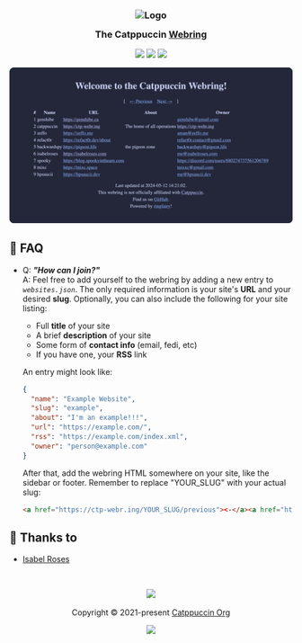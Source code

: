 <h3 align="center">
	<img src="https://raw.githubusercontent.com/catppuccin/catppuccin/main/assets/logos/exports/1544x1544_circle.png" width="100" alt="Logo"/><br/>
	<img src="https://raw.githubusercontent.com/catppuccin/catppuccin/main/assets/misc/transparent.png" height="30" width="0px"/>
	The Catppuccin <a href="https://en.wikipedia.org/wiki/Webring">Webring</a>
	<img src="https://raw.githubusercontent.com/catppuccin/catppuccin/main/assets/misc/transparent.png" height="30" width="0px"/>
</h3>

<p align="center">
	<a href="https://github.com/isabelroses/catppuccin-webring/stargazers"><img src="https://img.shields.io/github/stars/isabelroses/catppuccin-webring?colorA=363a4f&colorB=b7bdf8&style=for-the-badge"></a>
	<a href="https://github.com/isabelroses/catppuccin-webring/issues"><img src="https://img.shields.io/github/issues/isabelroses/catppuccin-webring?colorA=363a4f&colorB=f5a97f&style=for-the-badge"></a>
	<a href="https://github.com/isabelroses/catppuccin-webring/contributors"><img src="https://img.shields.io/github/contributors/isabelroses/catppuccin-webring?colorA=363a4f&colorB=a6da95&style=for-the-badge"></a>
</p>

<p align="center">
	<img src="assets/preview.webp"/>
</p>

## 🙋 FAQ

-	Q: **_"How can I join?"_**\
	A: Feel free to add yourself to the webring by adding a new entry to *`websites.json`*. The only required information is your site's **URL** and your desired **slug**. Optionally, you can also include the following for your site listing:

    - Full **title** of your site
    - A brief **description** of your site
    - Some form of **contact info** (email, fedi, etc)
    - If you have one, your **RSS** link

    An entry might look like:
    
    ```json
    {
      "name": "Example Website",
      "slug": "example",
      "about": "I'm an example!!!",
      "url": "https://example.com/",
      "rss": "https://example.com/index.xml",
      "owner": "person@example.com"
    }
    ```
    
    After that, add the webring HTML somewhere on your site, like the sidebar or footer.
    Remember to replace "YOUR_SLUG" with your actual slug: 
    
    ```html
    <a href="https://ctp-webr.ing/YOUR_SLUG/previous"><-</a><a href="https://ctp-webr.ing/">Catppuccin Webring</a><a href="https://ctp-webr.ing/YOUR_SLUG/next">-></a> 
    ```

## 💝 Thanks to

- [Isabel Roses](https://github.com/isabelroses)

&nbsp;

<p align="center">
	<img src="assets/footers/gray0_ctp_on_line.svg?sanitize=true" />
</p>

<p align="center">
	Copyright &copy; 2021-present <a href="https://github.com/catppuccin" target="_blank">Catppuccin Org</a>
</p>

<p align="center">
	<a href="https://github.com/catppuccin/catppuccin/blob/main/LICENSE"><img src="https://img.shields.io/static/v1.svg?style=for-the-badge&label=License&message=MIT&logoColor=d9e0ee&colorA=363a4f&colorB=b7bdf8"/></a>
</p>
